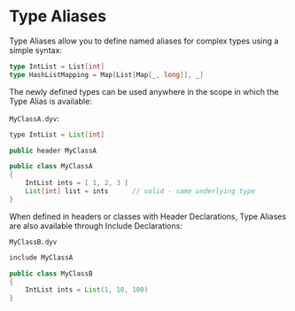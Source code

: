 # Type Aliases

Type Aliases allow you to define named aliases for complex types using a simple syntax:

```scala
type IntList = List[int]
type HashListMapping = Map[List[Map[_, long]], _]
```

The newly defined types can be used anywhere in the scope in which the Type Alias is available:

`MyClassA.dyv`:
```java
type IntList = List[int]

public header MyClassA

public class MyClassA
{
    IntList ints = [ 1, 2, 3 ]
    List[int] list = ints      // valid - same underlying type
}
```

When defined in headers or classes with Header Declarations, Type Aliases are also available through Include Declarations:

`MyClassB.dyv`
```java
include MyClassA

public class MyClassB
{
    IntList ints = List(1, 10, 100)
}
```